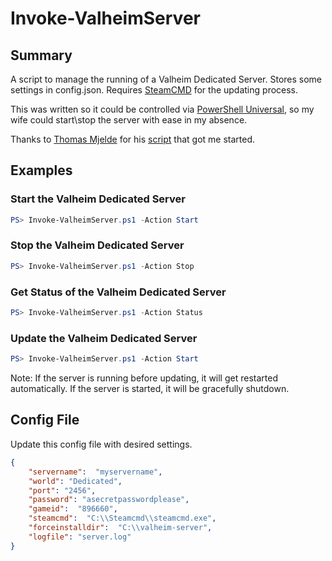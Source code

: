 # Invoke-ValheimServer

## Summary
A script to manage the running of a Valheim Dedicated Server. 
Stores some settings in config.json.
Requires [SteamCMD](https://developer.valvesoftware.com/wiki/SteamCMD#Downloading_SteamCMD) for the updating process. 

This was written so it could be controlled via [PowerShell Universal](https://www.ironmansoftware.com/powershell-universal/), so my wife could start\stop the server with ease in my absence. 

Thanks to [Thomas Mjelde](https://github.com/tmmjelde) for his [script](https://github.com/tmmjelde/Valheim-Dedicated-Windows) that got me started. 

## Examples
### Start the Valheim Dedicated Server
```PowerShell
PS> Invoke-ValheimServer.ps1 -Action Start
```

### Stop the Valheim Dedicated Server
```PowerShell
PS> Invoke-ValheimServer.ps1 -Action Stop
```

### Get Status of the Valheim Dedicated Server
```PowerShell
PS> Invoke-ValheimServer.ps1 -Action Status
```

### Update the Valheim Dedicated Server

```PowerShell
PS> Invoke-ValheimServer.ps1 -Action Start
```
Note: If the server is running before updating, it will get restarted automatically. If the server is started, it will be gracefully shutdown. 

## Config File
Update this config file with desired settings. 
```json
{
    "servername":  "myservername",
    "world": "Dedicated",
    "port": "2456",
    "password": "asecretpasswordplease",
    "gameid":  "896660",
    "steamcmd":  "C:\\Steamcmd\\steamcmd.exe",
    "forceinstalldir":  "C:\\valheim-server",
    "logfile": "server.log"
}
```